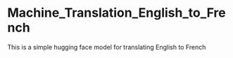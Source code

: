 # Machine_Translation_English_to_French
This is a simple hugging face model for translating English to French
